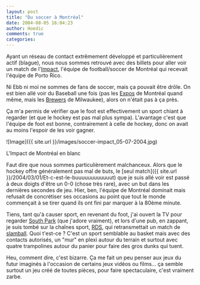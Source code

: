 ```yaml
---
layout: post
title: "Du soccer à Montréal"
date: 2004-08-05 16:04:23
author: Hoedic
comments: true
categories: 
---
```



Ayant un réseau de contact extrêmement développé et particulièrement actif (blague), nous nous sommes retrouvé avec des billets pour aller voir un match de l'[Impact](http://www.impactmontreal.com/index_FR.asp), l'équipe de football/soccer de Montréal qui recevait l'équipe de Porto Rico.

Ni Ebb ni moi ne sommes de fans de soccer, mais ça pouvait être drôle. On est bien allé voir du Baseball une fois (pas les [Expos](http://montreal.expos.mlb.com/mon/home.html) de Montréal quand même, mais les [Brewers](http://milwaukee.brewers.mlb.com/) de Milwaukee), alors on n'était pas à ça près.

Ça m'a permis de vérifier que le foot est effectivement un sport chiant à regarder (et que le hockey est pas mal plus sympa). L'avantage c'est que l'équipe de foot est bonne, contrairement à celle de hockey, donc on avait au moins l'espoir de les voir gagner.

![Image]({{ site.url }}/images/soccer-impact_05-07-2004.jpg)
<div class="photoattrib">L'Impact de Montréal en blanc</div>



Faut dire que nous sommes particulièrement malchanceux. Alors que le hockey offre généralement pas mal de buts, le [seul match]({{ site.url }}/2004/03/01/Et-c-est-le-buuuuuuuuuuuut) que je suis allé voir est passé à deux doigts d'être un 0-0 (chose très rare), avec un but dans les dernières secondes de jeu. Hier, ben, l'équipe de Montréal dominait mais refusait de concrétiser ses occasions au point que tout le monde commençait à se tirer quand ils ont fini par marquer à la 80ème minute.

Tiens, tant qu'à causer sport, en revenant du foot, j'ai ouvert la TV pour regarder [South Park](http://www.southparkstudios.com/) (que j'adore vraiment), et lors d'une pub, en zappant, je suis tombé sur la chaînes sport, [RDS](http://rds.ca/), qui retransmettait un match de [slamball](http://slamball.warnerbros.com/). Quoi t'est-ce ? C'est un sport semblable au basket mais avec des contacts autorisés, un "mur" en plexi autour du terrain et surtout avec quatre trampolines autour du panier pour faire des gros dunks qui tuent.

Heu, comment dire, c'est bizarre. Ça me fait un peu penser aux jeux du futur imaginés à l'occasion de certains jeux vidéos ou films... ça semble surtout un jeu créé de toutes pièces, pour faire spectaculaire, c'est vraiment zarbe.